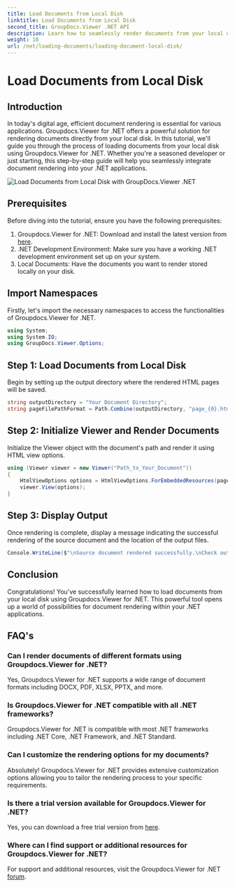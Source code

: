 ```yaml
---
title: Load Documents from Local Disk
linktitle: Load Documents from Local Disk
second_title: GroupDocs.Viewer .NET API
description: Learn how to seamlessly render documents from your local disk using Groupdocs.Viewer for .NET. Enhance your .NET applications with efficient document.
weight: 10
url: /net/loading-documents/loading-document-local-disk/
---
```


# Load Documents from Local Disk

## Introduction
In today's digital age, efficient document rendering is essential for various applications. Groupdocs.Viewer for .NET offers a powerful solution for rendering documents directly from your local disk. In this tutorial, we'll guide you through the process of loading documents from your local disk using Groupdocs.Viewer for .NET. Whether you're a seasoned developer or just starting, this step-by-step guide will help you seamlessly integrate document rendering into your .NET applications.

![Load Documents from Local Disk with GroupDocs.Viewer .NET](/viewer/loading-documents/load-documents-from-local-disk.png)

## Prerequisites
Before diving into the tutorial, ensure you have the following prerequisites:
1. Groupdocs.Viewer for .NET: Download and install the latest version from [here](https://releases.groupdocs.com/viewer/net/).
2. .NET Development Environment: Make sure you have a working .NET development environment set up on your system.
3. Local Documents: Have the documents you want to render stored locally on your disk.

## Import Namespaces
Firstly, let's import the necessary namespaces to access the functionalities of Groupdocs.Viewer for .NET.
```csharp
using System;
using System.IO;
using GroupDocs.Viewer.Options;
```
## Step 1: Load Documents from Local Disk
Begin by setting up the output directory where the rendered HTML pages will be saved.
```csharp
string outputDirectory = "Your Document Directory";
string pageFilePathFormat = Path.Combine(outputDirectory, "page_{0}.html");
```
## Step 2: Initialize Viewer and Render Documents
Initialize the Viewer object with the document's path and render it using HTML view options.
```csharp
using (Viewer viewer = new Viewer("Path_to_Your_Document"))
{
    HtmlViewOptions options = HtmlViewOptions.ForEmbeddedResources(pageFilePathFormat);
    viewer.View(options);
}
```
## Step 3: Display Output
Once rendering is complete, display a message indicating the successful rendering of the source document and the location of the output files.
```csharp
Console.WriteLine($"\nSource document rendered successfully.\nCheck output in {outputDirectory}.");
```

## Conclusion
Congratulations! You've successfully learned how to load documents from your local disk using Groupdocs.Viewer for .NET. This powerful tool opens up a world of possibilities for document rendering within your .NET applications.
## FAQ's
### Can I render documents of different formats using Groupdocs.Viewer for .NET?
Yes, Groupdocs.Viewer for .NET supports a wide range of document formats including DOCX, PDF, XLSX, PPTX, and more.
### Is Groupdocs.Viewer for .NET compatible with all .NET frameworks?
Groupdocs.Viewer for .NET is compatible with most .NET frameworks including .NET Core, .NET Framework, and .NET Standard.
### Can I customize the rendering options for my documents?
Absolutely! Groupdocs.Viewer for .NET provides extensive customization options allowing you to tailor the rendering process to your specific requirements.
### Is there a trial version available for Groupdocs.Viewer for .NET?
Yes, you can download a free trial version from [here](https://releases.groupdocs.com/).
### Where can I find support or additional resources for Groupdocs.Viewer for .NET?
For support and additional resources, visit the Groupdocs.Viewer for .NET [forum](https://forum.groupdocs.com/c/viewer/9).
